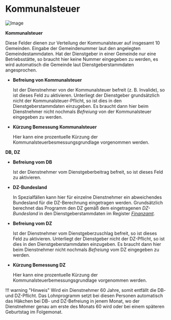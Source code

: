 # Kommunalsteuer

![Image](<img/image143.png>)

**Kommunalsteuer**

Diese Felder dienen zur Verteilung der Kommunalsteuer auf insgesamt 10 Gemeinden. Ein­gabe der Gemeindenummer laut den angelegten Gemeindestammdaten. Hat der Dienstgeber in einer Gemeinde nur eine Betriebsstätte, so braucht hier keine Nummer eingegeben zu werden, es wird automatisch die Gemeinde laut Dienstgeberstammdaten angesprochen.

- **Befreiung von Kommunalsteuer**

    Ist der Dienstnehmer von der Kommunalsteuer befreit (z. B. Invalide), so ist dieses Feld zu aktivieren. Unterliegt der Dienstgeber grundsätzlich nicht der Kommunalsteuer-Pflicht, so ist dies in den Dienstgeberstammdaten einzugeben. Es braucht dann hier beim Dienstnehmer nicht nochmals *Befreiung* von der Kommunalsteuer eingegeben zu werden.

- **Kürzung Bemessung Kommunalsteuer**

    Hier kann eine prozentuelle Kürzung der Kommunalsteuerbesmessungsgrundlage vorgenommen werden.

**DB, DZ**

- **Befreiung vom DB**

    Ist der Dienstnehmer vom Dienstgeberbeitrag befreit, so ist dieses Feld zu aktivieren.

- **DZ-Bundesland**

    In Spezialfällen kann hier für einzelne Dienstnehmer ein abweichendes Bundesland für die DZ-Berechnung eingetragen werden. Grundsätzlich berechnet das Programm den DZ gemäß dem eingetragenen *DZ-Bundesland* in den Dienstgeberstammdaten im Register [*Finanzamt*](../Klientenstammdaten/Stammdaten%20Klient/Finanzamt.md).

- **Befreiung vom DZ**

    Ist der Dienstnehmer vom Dienstgeberzuschlag befreit, so ist dieses Feld zu aktivieren. Unterliegt der Dienstgeber nicht der DZ-Pflicht, so ist dies in den Dienstgeberstammdaten einzugeben. Es braucht dann hier beim Dienstnehmer nicht nochmals *Befreiung* vom DZ eingegeben zu werden.

- **Kürzung Bemessung DZ**

    Hier kann eine prozentuelle Kürzung der Kommunalsteuerbemessungsgrundlage vorgenommen werden.

!!! warning "Hinweis"
    Wird ein Dienstnehmer 60 Jahre, somit entfällt die DB- und DZ-Pflicht. Das Lohnprogramm setzt bei diesen Personen automatisch das Häkchen bei DB- und DZ-Befreiung in jenem Monat, wo der Dienstnehmer genau am erste des Monats 60 wird oder bei einem späteren Geburtstag im Folgemonat.